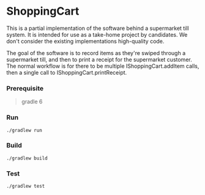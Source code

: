 # ShoppingCart

This is a partial implementation of the software behind a supermarket till system.
It is intended for use as a take-home project by candidates. We don't consider the existing implementations high-quality code.

The goal of the software is to record items as they're swiped through a supermarket till, and then to print a receipt for the supermarket customer. The normal workflow is for there to be multiple IShoppingCart.addItem calls, then a single call to IShoppingCart.printReceipt.


### Prerequisite
  > gradle 6

### Run
```
./gradlew run
```
### Build
```
./gradlew build
```

### Test
```
./gradlew test
```
